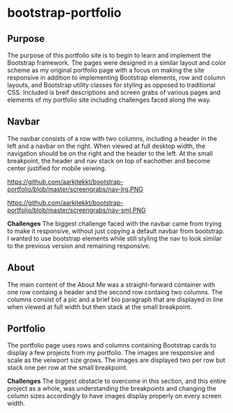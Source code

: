 # bootstrap-portfolio

## Purpose

The purpose of this portfolio site is to begin to learn and implement the Bootstrap framework.  The pages were designed in a similar layout and color scheme as my original portfolio page with a focus on making the site responsive in addition to implementing Bootstrap elements, row and column layouts, and Bootstrap utility classes for styling as opposed to traditional CSS.  Included is breif descriptions and screen grabs of various pages and elements of my portfolio site including challenges faced along the way.

## Navbar

The navbar consists of a row with two columns, including a header in the left and a navbar on the right.  When viewed at full desktop width, the navigation should be on the right and the header to the left.  At the small breakpoint, the header and nav stack on top of eachother and become center justified for mobile veiwing.

https://github.com/aarkitekkt/bootstrap-portfolio/blob/master/screengrabs/nav-lrg.PNG

https://github.com/aarkitekkt/bootstrap-portfolio/blob/master/screengrabs/nav-sml.PNG

 **Challenges** The biggest challenge faced with the navbar came from trying to make it responsive, without just copying a default navbar from bootstrap.  I wanted to use bootstrap elements while still styling the nav to look similar to the previous version and remaining responsive.

## About 

The main content of the About Me was a straight-forward container with one row containg a header and the second row containg two columns.  The columns consist of a pic and a brief bio paragraph that are displayed in line when viewed at full width but then stack at the small breakpoint.

## Portfolio

The portfolio page uses rows and columns containing Bootstrap cards to display a few projects from my portfolio.  The images are responsive and scale as the veiwport size grows.  The images are displayed two per row but stack one per row at the small breakpoint.

 **Challenges**  The biggest obstacle to overcome in this section, and this entire project as a whole, was understanding the breakpoints and changing the column sizes accordingly to have images display properly on every screen width.
 








